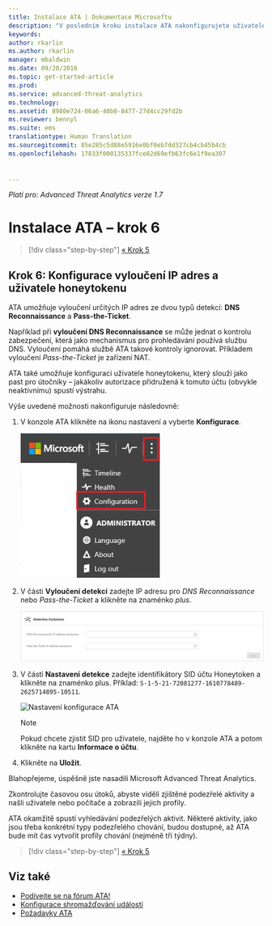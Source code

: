 ```yaml
---
title: Instalace ATA | Dokumentace Microsoftu
description: "V posledním kroku instalace ATA nakonfigurujete uživatele honeytokenu."
keywords: 
author: rkarlin
ms.author: rkarlin
manager: mbaldwin
ms.date: 09/20/2016
ms.topic: get-started-article
ms.prod: 
ms.service: advanced-threat-analytics
ms.technology: 
ms.assetid: 8980e724-06a6-40b0-8477-27d4cc29fd2b
ms.reviewer: bennyl
ms.suite: ems
translationtype: Human Translation
ms.sourcegitcommit: 85e285c5d88e5916e0bf0eb7dd327cb4cb45b4cb
ms.openlocfilehash: 17833f000135337fce82d69efb63fc6e1f9ea307


---
```


*Platí pro: Advanced Threat Analytics verze 1.7*



# <a name="install-ata---step-6"></a>Instalace ATA – krok 6

>[!div class="step-by-step"]
[« Krok 5](install-ata-step5.md)

## <a name="step-6-configure--ip-address-exclusions-and-honeytoken-user"></a>Krok 6: Konfigurace vyloučení IP adres a uživatele honeytokenu
ATA umožňuje vyloučení určitých IP adres ze dvou typů detekcí: **DNS Reconnaissance** a **Pass-the-Ticket**. 

Například při **vyloučení DNS Reconnaissance** se může jednat o kontrolu zabezpečení, která jako mechanismus pro prohledávání používá službu DNS. Vyloučení pomáhá službě ATA takové kontroly ignorovat. Příkladem vyloučení *Pass-the-Ticket* je zařízení NAT.    

ATA také umožňuje konfiguraci uživatele honeytokenu, který slouží jako past pro útočníky – jakákoliv autorizace přidružená k tomuto účtu (obvykle neaktivnímu) spustí výstrahu.

Výše uvedené možnosti nakonfiguruje následovně:

1.  V konzole ATA klikněte na ikonu nastavení a vyberte **Konfigurace**.

    ![Nastavení konfigurace ATA](media/ATA-config-icon.JPG)

2.  V části **Vyloučení detekcí** zadejte IP adresu pro *DNS Reconnaissance* nebo *Pass-the-Ticket* a klikněte na znaménko *plus*.

    ![Uložení změn](media/ATA-exclusions.png)

3.  V části **Nastavení detekce** zadejte identifikátory SID účtu Honeytoken a klikněte na znaménko plus. Příklad: `S-1-5-21-72081277-1610778489-2625714895-10511`.

    ![Nastavení konfigurace ATA](media/ATA-honeytoken.png)

    > [!NOTE]
    > Pokud chcete zjistit SID pro uživatele, najděte ho v konzole ATA a potom klikněte na kartu **Informace o účtu**. 

4.  Klikněte na **Uložit**.


Blahopřejeme, úspěšně jste nasadili Microsoft Advanced Threat Analytics.

Zkontrolujte časovou osu útoků, abyste viděli zjištěné podezřelé aktivity a našli uživatele nebo počítače a zobrazili jejich profily.

ATA okamžitě spustí vyhledávání podezřelých aktivit. Některé aktivity, jako jsou třeba konkrétní typy podezřelého chování, budou dostupné, až ATA bude mít čas vytvořit profily chování (nejméně tři týdny).


>[!div class="step-by-step"]
[« Krok 5](install-ata-step5.md)


## <a name="see-also"></a>Viz také

- [Podívejte se na fórum ATA!](https://social.technet.microsoft.com/Forums/security/home?forum=mata)
- [Konfigurace shromažďování událostí](configure-event-collection.md)
- [Požadavky ATA](/advanced-threat-analytics/plan-design/ata-prerequisites)




<!--HONumber=Jan17_HO1-->


